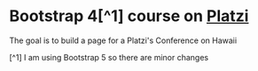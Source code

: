 # Bootstrap 4[^1] course on [Platzi](https://platzi.com/cursos/bootstrap/)


The goal is to build a page for a Platzi's Conference on Hawaii


[^1] I am using Bootstrap 5 so there are minor changes